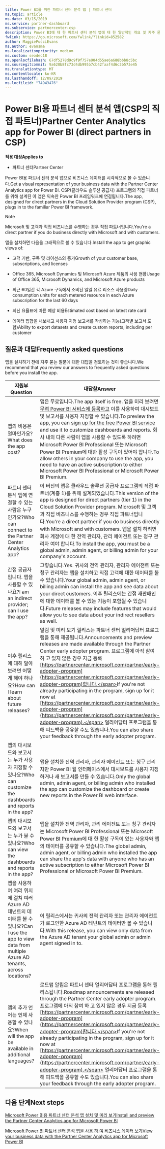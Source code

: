 ```yaml
---
title: Power BI를 위한 파트너 센터 분석 앱 | 파트너 센터
ms.topic: article
ms.date: 03/15/2019
ms.service: partner-dashboard
ms.subservice: partnercenter-csp
description: Power BI에 대 한 파트너 센터 분석 앱에 대 한 일반적인 개요 및 자주 묻는 질문입니다.
fwlink: https://go.microsoft.com/fwlink/?linkid=852582
author: MaggiePucciEvans
ms.author: evansma
ms.localizationpriority: medium
ms.custom: seodec18
ms.openlocfilehash: 67df5278d9c9f9f757e904d55ae6a688bbb8c5bc
ms.sourcegitcommit: 9a628b8fc73d4db995b7cb42faaf4d6c3b573e45
ms.translationtype: MT
ms.contentlocale: ko-KR
ms.lasthandoff: 12/09/2019
ms.locfileid: "74943476"
---
```

# <a name="partner-center-analytics-app-for-power-bi-direct-partners-in-csp"></a><span data-ttu-id="4d2ae-103">Power BI용 파트너 센터 분석 앱(CSP의 직접 파트너)</span><span class="sxs-lookup"><span data-stu-id="4d2ae-103">Partner Center Analytics app for Power BI (direct partners in CSP)</span></span>

<span data-ttu-id="4d2ae-104">**적용 대상**</span><span class="sxs-lookup"><span data-stu-id="4d2ae-104">**Applies to**</span></span>

- <span data-ttu-id="4d2ae-105">파트너 센터</span><span class="sxs-lookup"><span data-stu-id="4d2ae-105">Partner Center</span></span>

<span data-ttu-id="4d2ae-106">Power BI용 파트너 센터 분석 앱으로 비즈니스 데이터를 시각적으로 볼 수 있습니다.</span><span class="sxs-lookup"><span data-stu-id="4d2ae-106">Get a visual representation of your business data with the Partner Center Analytics app for Power BI.</span></span> <span data-ttu-id="4d2ae-107">CSP(클라우드 솔루션 공급자) 프로그램의 직접 파트너를 위해 설계된 이 앱은 익숙한 Power BI 프레임워크에 연결됩니다.</span><span class="sxs-lookup"><span data-stu-id="4d2ae-107">The app, designed for direct partners in the Cloud Solution Provider program (CSP), plugs in to the familiar Power BI framework.</span></span> 

> [!NOTE]  
> <span data-ttu-id="4d2ae-108">Microsoft 및 고객과 직접 비즈니스를 수행하는 경우 직접 파트너입니다.</span><span class="sxs-lookup"><span data-stu-id="4d2ae-108">You're a direct partner if you do business directly with Microsoft and with customers.</span></span> 

<span data-ttu-id="4d2ae-109">앱을 설치하면 다음을 그래픽으로 볼 수 있습니다.</span><span class="sxs-lookup"><span data-stu-id="4d2ae-109">Install the app to get graphic views of:</span></span> 

-   <span data-ttu-id="4d2ae-110">고객 기반, 구독 및 라이선스의 증가</span><span class="sxs-lookup"><span data-stu-id="4d2ae-110">Growth of your customer base, subscriptions, and licenses</span></span>

-   <span data-ttu-id="4d2ae-111">Office 365, Microsoft Dynamics 및 Microsoft Azure 제품의 사용 현황</span><span class="sxs-lookup"><span data-stu-id="4d2ae-111">Usage of Office 365, Microsoft Dynamics, and Microsoft Azure products</span></span>

-   <span data-ttu-id="4d2ae-112">최근 60일간 각 Azure 구독에서 소비된 일일 유료 리소스 사용량</span><span class="sxs-lookup"><span data-stu-id="4d2ae-112">Daily consumption units for each metered resource in each Azure subscription for the last 60 days</span></span>

-   <span data-ttu-id="4d2ae-113">최신 요율표에 따른 예상 비용</span><span class="sxs-lookup"><span data-stu-id="4d2ae-113">Estimated cost based on latest rate card</span></span>

-   <span data-ttu-id="4d2ae-114">데이터 집합을 내보내고 사용자 지정 보고서를 작성하는 기능(고객별 보고서 포함)</span><span class="sxs-lookup"><span data-stu-id="4d2ae-114">Ability to export datasets and create custom reports, including per customer</span></span>

## <a name="frequently-asked-questions"></a><span data-ttu-id="4d2ae-115">질문과 대답</span><span class="sxs-lookup"><span data-stu-id="4d2ae-115">Frequently asked questions</span></span>

<span data-ttu-id="4d2ae-116">앱을 설치하기 전에 자주 묻는 질문에 대한 대답을 검토하는 것이 좋습니다.</span><span class="sxs-lookup"><span data-stu-id="4d2ae-116">We recommend that you review our answers to frequently asked questions before you install the app.</span></span> 

| <span data-ttu-id="4d2ae-117">**지원부**</span><span class="sxs-lookup"><span data-stu-id="4d2ae-117">**Question**</span></span> | <span data-ttu-id="4d2ae-118">**대답할**</span><span class="sxs-lookup"><span data-stu-id="4d2ae-118">**Answer**</span></span> |
| --- | ---------- |
| <span data-ttu-id="4d2ae-119">앱의 비용은 얼마인가요?</span><span class="sxs-lookup"><span data-stu-id="4d2ae-119">What does the app cost?</span></span> | <span data-ttu-id="4d2ae-120">앱은 무료입니다.</span><span class="sxs-lookup"><span data-stu-id="4d2ae-120">The app itself is free.</span></span> <span data-ttu-id="4d2ae-121">앱을 미리 보려면 [무려 Power BI 서비스에 등록하고](https://go.microsoft.com/fwlink/p/?linkid=845347) 이를 사용하여 대시보드 및 보고서를 사용자 지정할 수 있습니다.</span><span class="sxs-lookup"><span data-stu-id="4d2ae-121">To preview the app, you can [sign up for the free Power BI service](https://go.microsoft.com/fwlink/p/?linkid=845347) and use it to customize dashboards and reports.</span></span> <span data-ttu-id="4d2ae-122">회사 내의 다른 사람이 앱을 사용할 수 있도록 하려면 Microsoft Power BI Professional 또는 Microsoft Power BI Premium에 대한 활성 구독이 있어야 합니다.</span><span class="sxs-lookup"><span data-stu-id="4d2ae-122">To allow others in your company to use the app, you need to have an active subscription to either Microsoft Power BI Professional or Microsoft Power BI Premium.</span></span> |
| <span data-ttu-id="4d2ae-123">파트너 센터 분석 앱에 연결할 수 있는 사람은 누구인가요?</span><span class="sxs-lookup"><span data-stu-id="4d2ae-123">Who can connect to the Partner Center Analytics app?</span></span> | <span data-ttu-id="4d2ae-124">이 버전의 앱은 클라우드 솔루션 공급자 프로그램의 직접 파트너(계층 1)를 위해 설계되었습니다.</span><span class="sxs-lookup"><span data-stu-id="4d2ae-124">This version of the app is designed for direct partners (tier 1) in the Cloud Solution Provider program.</span></span> <span data-ttu-id="4d2ae-125">Microsoft 및 고객과 직접 비즈니스를 수행하는 경우 직접 파트너입니다.</span><span class="sxs-lookup"><span data-stu-id="4d2ae-125">You're a direct partner if you do business directly with Microsoft and with customers.</span></span> <span data-ttu-id="4d2ae-126">앱을 설치 하려면 회사 계정에 대 한 전역 관리자, 관리 에이전트 또는 청구 관리자 여야 합니다.</span><span class="sxs-lookup"><span data-stu-id="4d2ae-126">To install the app, you must be a global admin, admin agent, or billing admin for your company's account.</span></span> |
| <span data-ttu-id="4d2ae-127">간접 공급자입니다. 앱을 사용할 수 있나요?</span><span class="sxs-lookup"><span data-stu-id="4d2ae-127">I am an indirect provider; can I use the app?</span></span> | <span data-ttu-id="4d2ae-128">그렇습니다.</span><span class="sxs-lookup"><span data-stu-id="4d2ae-128">Yes.</span></span> <span data-ttu-id="4d2ae-129">귀사의 전역 관리자, 관리자 에이전트 또는 청구 관리자는 앱을 설치하고 직접 고객에 대한 데이터를 볼 수 있습니다.</span><span class="sxs-lookup"><span data-stu-id="4d2ae-129">Your global admin, admin agent, or billing admin can install the app and see data about your direct customers.</span></span> <span data-ttu-id="4d2ae-130">이후 릴리스에는 간접 재판매인에 대한 데이터를 볼 수 있는 기능이 포함될 수 있습니다.</span><span class="sxs-lookup"><span data-stu-id="4d2ae-130">Future releases may include features that would allow you to see data about your indirect resellers as well.</span></span> |
| <span data-ttu-id="4d2ae-131">이후 릴리스에 대해 알아보려면 어떻게 해야 하나요?</span><span class="sxs-lookup"><span data-stu-id="4d2ae-131">How can I learn about future releases?</span></span> | <span data-ttu-id="4d2ae-132">알림 및 미리 보기 릴리스는 파트너 센터 얼리어답터 프로그램을 통해 제공됩니다.</span><span class="sxs-lookup"><span data-stu-id="4d2ae-132">Announcements and preview releases are made available through the Partner Center early adopter program.</span></span> <span data-ttu-id="4d2ae-133">프로그램에 아직 참여 하 고 있지 않은 경우 지금 등록 [https://partnercenter.microsoft.com/partner/early-adopter-program](https://partnercenter.microsoft.com/partner/early-adopter-program)합니다.</span><span class="sxs-lookup"><span data-stu-id="4d2ae-133">If you're not already participating in the program, sign up for it now at [https://partnercenter.microsoft.com/partner/early-adopter-program](https://partnercenter.microsoft.com/partner/early-adopter-program).</span></span> <span data-ttu-id="4d2ae-134">얼리어답터 프로그램을 통해 피드백을 공유할 수도 있습니다.</span><span class="sxs-lookup"><span data-stu-id="4d2ae-134">You can also share your feedback through the early adopter program.</span></span> |
| <span data-ttu-id="4d2ae-135">앱의 대시보드와 보고서는 누가 사용자 지정할 수 있나요?</span><span class="sxs-lookup"><span data-stu-id="4d2ae-135">Who can customize the dashboards and reports in the app?</span></span> | <span data-ttu-id="4d2ae-136">앱을 설치한 전역 관리자, 관리자 에이전트 또는 청구 관리자만 Power BI 웹 인터페이스에서 대시보드를 사용자 지정하거나 새 보고서를 만들 수 있습니다.</span><span class="sxs-lookup"><span data-stu-id="4d2ae-136">Only the global admin, admin agent, or billing admin who installed the app can customize the dashboard or create new reports in the Power BI web interface.</span></span> |
| <span data-ttu-id="4d2ae-137">앱의 대시보드와 보고서는 누가 볼 수 있나요?</span><span class="sxs-lookup"><span data-stu-id="4d2ae-137">Who can view the dashboards and reports in the app?</span></span> | <span data-ttu-id="4d2ae-138">앱을 설치한 전역 관리자, 관리 에이전트 또는 청구 관리자는 Microsoft Power BI Professional 또는 Microsoft Power BI Premium에 대 한 활성 구독이 있는 사용자와 앱의 데이터를 공유할 수 있습니다.</span><span class="sxs-lookup"><span data-stu-id="4d2ae-138">The global admin, admin agent, or billing admin who installed the app can share the app's data with anyone who has an active subscription to either Microsoft Power BI Professional or Microsoft Power BI Premium.</span></span> |
| <span data-ttu-id="4d2ae-139">앱을 사용하여 여러 위치에 걸쳐 여러 Azure AD 테넌트의 데이터를 볼 수 있나요?</span><span class="sxs-lookup"><span data-stu-id="4d2ae-139">Can I use the app to view data from multiple Azure AD tenants, across locations?</span></span> | <span data-ttu-id="4d2ae-140">이 릴리스에서는 귀사의 전역 관리자 또는 관리자 에이전트가 로그인한 Azure AD 테넌트의 데이터만 볼 수 있습니다.</span><span class="sxs-lookup"><span data-stu-id="4d2ae-140">With this release, you can view only data from the Azure AD tenant your global admin or admin agent signed in to.</span></span> | 
| <span data-ttu-id="4d2ae-141">앱의 추가 언어는 언제 사용할 수 있나요?</span><span class="sxs-lookup"><span data-stu-id="4d2ae-141">When will the app be available in additional languages?</span></span> | <span data-ttu-id="4d2ae-142">로드맵 알림은 파트너 센터 얼리어답터 프로그램을 통해 릴리스됩니다.</span><span class="sxs-lookup"><span data-stu-id="4d2ae-142">Roadmap announcements are released through the Partner Center early adopter program.</span></span> <span data-ttu-id="4d2ae-143">프로그램에 아직 참여 하 고 있지 않은 경우 지금 등록 [https://partnercenter.microsoft.com/partner/early-adopter-program](https://partnercenter.microsoft.com/partner/early-adopter-program)합니다.</span><span class="sxs-lookup"><span data-stu-id="4d2ae-143">If you're not already participating in the program, sign up for it now at [https://partnercenter.microsoft.com/partner/early-adopter-program](https://partnercenter.microsoft.com/partner/early-adopter-program).</span></span> <span data-ttu-id="4d2ae-144">얼리어답터 프로그램을 통해 피드백을 공유할 수도 있습니다.</span><span class="sxs-lookup"><span data-stu-id="4d2ae-144">You can also share your feedback through the early adopter program.</span></span> | 



## <a name="next-steps"></a><span data-ttu-id="4d2ae-145">다음 단계</span><span class="sxs-lookup"><span data-stu-id="4d2ae-145">Next steps</span></span>

[<span data-ttu-id="4d2ae-146">Microsoft Power BI용 파트너 센터 분석 앱 설치 및 미리 보기</span><span class="sxs-lookup"><span data-stu-id="4d2ae-146">Install and preview the Partner Center Analytics app for Microsoft Power BI</span></span>](power-bi-app-for-direct-partners-install.md)

[<span data-ttu-id="4d2ae-147">Microsoft Power BI 파트너 센터 분석 앱을 사용 하 여 비즈니스 데이터 보기</span><span class="sxs-lookup"><span data-stu-id="4d2ae-147">View your business data with the Partner Center Analytics app for Microsoft Power BI</span></span>](power-bi-app-for-direct-partners-use.md)
